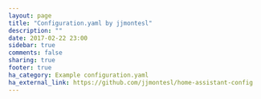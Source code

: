 ```yaml
---
layout: page
title: "Configuration.yaml by jjmontesl"
description: ""
date: 2017-02-22 23:00
sidebar: true
comments: false
sharing: true
footer: true
ha_category: Example configuration.yaml
ha_external_link: https://github.com/jjmontesl/home-assistant-config
---
```

